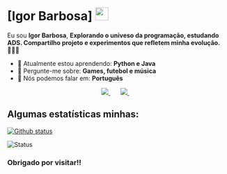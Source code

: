 # [Igor Barbosa] <img src="https://cdn-icons-gif.flaticon.com/17122/17122515.gif" width="30px">

Eu sou <strong>Igor Barbosa</strong>, <strong>Explorando o univeso da programação, estudando ADS. Compartilho projeto e experimentos que refletem minha evolução.</strong> 👨🏻‍💻 

- 🚀 Atualmente estou aprendendo: <strong>Python e Java</strong> 
- 💬 Pergunte-me sobre: <strong>Games, futebol e música</strong>
- 📣 Nós podemos falar em: <strong>Português</strong>

<p align="center">

  <a href="https://www.linkedin.com/in/igorbarbosaws/">
    <img src="https://img.shields.io/badge/linkedin-%230077B5.svg?&style=for-the-badge&logo=linkedin&logoColor=white" />
  </a>&nbsp;&nbsp;
  <a href="https://www.instagram.com/igorbarbosaws/>
    <img src="https://img.shields.io/badge/instagram-%23E4405F.svg?&style=for-the-badge&logo=instagram&logoColor=white" />        
  </a>&nbsp;&nbsp;
  <a href="https://x.com/igorbarbosaws/">
    <img src="https://img.shields.io/badge/twitter-%231DA1F2.svg?&style=for-the-badge&logo=twitter&logoColor=white" />        
  </a>&nbsp;&nbsp;
  
</p>


## Algumas estatísticas minhas:

<a href="https://github.com/igorbarbosaws">
  <img align="center" src="https://github-readme-stats.vercel.app/api?username=igorbarbosaws&show_icons=true&theme=radical" alt="Github status" />
</a>

<p align="left"> <img src="https://komarev.com/ghpvc/?username=igorbarbosaws" alt="Status" /> </p>

### Obrigado por visitar!!
